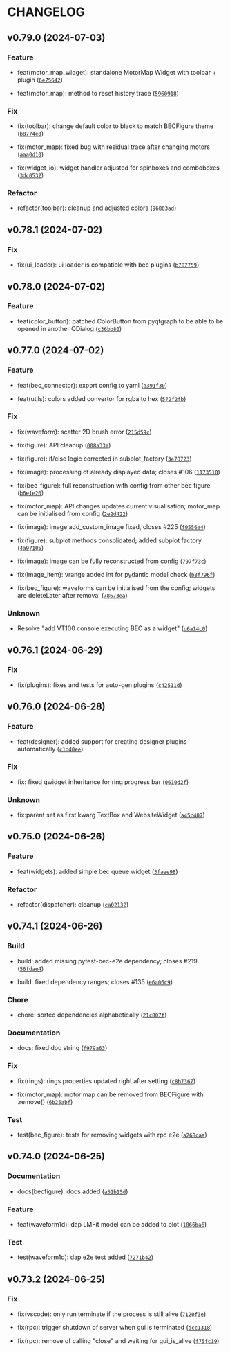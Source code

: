 # CHANGELOG

## v0.79.0 (2024-07-03)

### Feature

* feat(motor_map_widget): standalone MotorMap Widget with toolbar + plugin ([`6e75642`](https://gitlab.psi.ch/bec/bec_widgets/-/commit/6e756420907d7093557e945bc92bc4cfc0138d07))

* feat(motor_map): method to reset history trace ([`5960918`](https://gitlab.psi.ch/bec/bec_widgets/-/commit/5960918137dd41cdeb94e50f8abc4f169cf45c11))

### Fix

* fix(toolbar): change default color to black to match BECFigure theme ([`b8774e0`](https://gitlab.psi.ch/bec/bec_widgets/-/commit/b8774e0b0bc43dcd00f94f42539a778e507ca27d))

* fix(motor_map): fixed bug with residual trace after changing motors ([`aaa0d10`](https://gitlab.psi.ch/bec/bec_widgets/-/commit/aaa0d1003d2e94b45bafe4f700852c2c05288aea))

* fix(widget_io): widget handler adjusted for spinboxes and comboboxes ([`3dc0532`](https://gitlab.psi.ch/bec/bec_widgets/-/commit/3dc0532df05b6ec0a2522107fa0b1e210ce7d91b))

### Refactor

* refactor(toolbar): cleanup and adjusted colors ([`96863ad`](https://gitlab.psi.ch/bec/bec_widgets/-/commit/96863adf53c15112645d20eb6200733617801c6d))

## v0.78.1 (2024-07-02)

### Fix

* fix(ui_loader): ui loader is compatible with bec plugins ([`b787759`](https://gitlab.psi.ch/bec/bec_widgets/-/commit/b787759f44486dc7af2c03811efb156041e4b6cb))

## v0.78.0 (2024-07-02)

### Feature

* feat(color_button): patched ColorButton from pyqtgraph to be able to be opened in another QDialog ([`c36bb80`](https://gitlab.psi.ch/bec/bec_widgets/-/commit/c36bb80d6a4939802a4a1c8e5452c7b94bac185e))

## v0.77.0 (2024-07-02)

### Feature

* feat(bec_connector): export config to yaml ([`a391f30`](https://gitlab.psi.ch/bec/bec_widgets/-/commit/a391f3018c50fee6a4a06884491b957df80c3cd3))

* feat(utils): colors added convertor for rgba to hex ([`572f2fb`](https://gitlab.psi.ch/bec/bec_widgets/-/commit/572f2fb8110d5cb0e80f3ca45ce57ef405572456))

### Fix

* fix(waveform): scatter 2D brush error ([`215d59c`](https://gitlab.psi.ch/bec/bec_widgets/-/commit/215d59c8bfe7fda9aff8cec8353bef9e1ce2eca1))

* fix(figure): API cleanup ([`008a33a`](https://gitlab.psi.ch/bec/bec_widgets/-/commit/008a33a9b192473cc58e90cd6d98c5bcb5f7b8c0))

* fix(figure): if/else logic corrected in subplot_factory ([`3e78723`](https://gitlab.psi.ch/bec/bec_widgets/-/commit/3e787234c7274b0698423d7bf9a4c54ec46bad5f))

* fix(image): processing of already displayed data; closes #106 ([`1173510`](https://gitlab.psi.ch/bec/bec_widgets/-/commit/1173510105d2d70d7e498c2ac1e122cea3a16597))

* fix(bec_figure): full reconstruction with config from other bec figure ([`b6e1e20`](https://gitlab.psi.ch/bec/bec_widgets/-/commit/b6e1e20b7c8549bb092e981062329e601411dda6))

* fix(motor_map): API changes updates current visualisation; motor_map can be initialised from config ([`2e2d422`](https://gitlab.psi.ch/bec/bec_widgets/-/commit/2e2d422910685a2527a3d961a468c787f771ca44))

* fix(image): image add_custom_image fixed, closes #225 ([`f0556e4`](https://gitlab.psi.ch/bec/bec_widgets/-/commit/f0556e44113ffee66cf735aa2dd758c62cb634f4))

* fix(figure): subplot methods consolidated; added subplot factory ([`4a97105`](https://gitlab.psi.ch/bec/bec_widgets/-/commit/4a97105e4bd2ce77d72dfe5f8307dd9ee65b21b0))

* fix(image): image can be fully reconstructed from config ([`797f73c`](https://gitlab.psi.ch/bec/bec_widgets/-/commit/797f73c39aa73e07d6311f3de4baea53f6c380e0))

* fix(image_item): vrange added int for pydantic model check ([`b8f796f`](https://gitlab.psi.ch/bec/bec_widgets/-/commit/b8f796fd3fcc15641e8fc6a3ca75c344ce90fc45))

* fix(bec_figure): waveforms can be initialised from the config; widgets are deleteLater after removal ([`78673ea`](https://gitlab.psi.ch/bec/bec_widgets/-/commit/78673ea11a47aad878128197ae6213925228ed59))

### Unknown

* Resolve &#34;add VT100 console executing BEC as a widget&#34; ([`c6a14c0`](https://gitlab.psi.ch/bec/bec_widgets/-/commit/c6a14c0768a90695567a83a7895247ed0c64f3ce))

## v0.76.1 (2024-06-29)

### Fix

* fix(plugins): fixes and tests for auto-gen plugins ([`c42511d`](https://gitlab.psi.ch/bec/bec_widgets/-/commit/c42511dd44cc13577e108a6cef3166376e594f54))

## v0.76.0 (2024-06-28)

### Feature

* feat(designer): added support for creating designer plugins automatically ([`c1dd0ee`](https://gitlab.psi.ch/bec/bec_widgets/-/commit/c1dd0ee1906dba1f2e2ae9ce40a84d55c26a1cce))

### Fix

* fix: fixed qwidget inheritance for ring progress bar ([`0610d2f`](https://gitlab.psi.ch/bec/bec_widgets/-/commit/0610d2f9f027f8659e7149f2dfbb316ff30e337d))

### Unknown

* fix:parent set as first kwarg TextBox and WebsiteWidget ([`a45c407`](https://gitlab.psi.ch/bec/bec_widgets/-/commit/a45c4075684b93bfdcee03e5a416b84f61d3bc6f))

## v0.75.0 (2024-06-26)

### Feature

* feat(widgets): added simple bec queue widget ([`3faee98`](https://gitlab.psi.ch/bec/bec_widgets/-/commit/3faee98ec80041a27e4c1f1156178de6f9dcdc63))

### Refactor

* refactor(dispatcher): cleanup ([`ca02132`](https://gitlab.psi.ch/bec/bec_widgets/-/commit/ca02132c8d18535b37e9192e00459d2aca6ba5cf))

## v0.74.1 (2024-06-26)

### Build

* build: added missing pytest-bec-e2e dependency; closes #219 ([`56fdae4`](https://gitlab.psi.ch/bec/bec_widgets/-/commit/56fdae42757bdb9fa301c1e425a77e98b6eaf92b))

* build: fixed dependency ranges; closes #135 ([`e6a06c9`](https://gitlab.psi.ch/bec/bec_widgets/-/commit/e6a06c9f43e0ad6bbfcfa550a2f580d2a27aff66))

### Chore

* chore: sorted dependencies alphabetically ([`21c807f`](https://gitlab.psi.ch/bec/bec_widgets/-/commit/21c807f35831fdd1ef2e488ab90edae4719f0cb7))

### Documentation

* docs: fixed doc string ([`f979a63`](https://gitlab.psi.ch/bec/bec_widgets/-/commit/f979a63d3d1a008f80e500510909750878ff4303))

### Fix

* fix(rings): rings properties updated right after setting ([`c8b7367`](https://gitlab.psi.ch/bec/bec_widgets/-/commit/c8b7367815b095f8e4aa8b819481efb701f2e542))

* fix(motor_map): motor map can be removed from BECFigure with .remove() ([`6b25abf`](https://gitlab.psi.ch/bec/bec_widgets/-/commit/6b25abff70280271e2eeb70450553c05d4b7c99c))

### Test

* test(bec_figure): tests for removing widgets with rpc e2e ([`a268caa`](https://gitlab.psi.ch/bec/bec_widgets/-/commit/a268caaa30711fcc7ece542d24578d74cbf65c77))

## v0.74.0 (2024-06-25)

### Documentation

* docs(becfigure): docs added ([`a51b15d`](https://gitlab.psi.ch/bec/bec_widgets/-/commit/a51b15da3f5e83e0c897a0342bdb05b9c677a179))

### Feature

* feat(waveform1d): dap LMFit model can be added to plot ([`1866ba6`](https://gitlab.psi.ch/bec/bec_widgets/-/commit/1866ba66c8e3526661beb13fff3e13af6a0ae562))

### Test

* test(waveform1d): dap e2e test added ([`7271b42`](https://gitlab.psi.ch/bec/bec_widgets/-/commit/7271b422f98ef9264970d708811c414b69a644db))

## v0.73.2 (2024-06-25)

### Fix

* fix(vscode): only run terminate if the process is still alive ([`7120f3e`](https://gitlab.psi.ch/bec/bec_widgets/-/commit/7120f3e93b054b788f15e2d5bcd688e3c140c1ce))

* fix(rpc): trigger shutdown of server when gui is terminated ([`acc1318`](https://gitlab.psi.ch/bec/bec_widgets/-/commit/acc13183e28030e3ca9af21bb081e1eed081622b))

* fix(rpc): remove of calling &#34;close&#34; and waiting for gui_is_alive ([`f75fc19`](https://gitlab.psi.ch/bec/bec_widgets/-/commit/f75fc19c5b10022763252917ca473f404a25165a))
